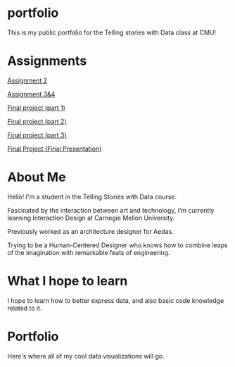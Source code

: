 # portfolio
This is my public portfolio for the Telling stories with Data class at CMU!

# Assignments
[Assignment 2](/dataviz2.md)

[Assignment 3&4](/Assignment3.md)

[Final project (part 1)](/finalpart1.md)

[Final project (part 2)](/finalpart2.md)

[Final project (part 3)](/finalpart3.md)

[Final Project (Final Presentation)](https://carnegiemellon.shorthandstories.com/start-leading-sustainable-lifestyle-by-supporting-electric-car-industry/index.html) 

# About Me
Hello! I'm a student in the Telling Stories with Data course.

Fascinated by the interaction between art and technology, I’m currently learning Interaction Design at Carnegie Mellon University.

Previously worked as an architecture designer for Aedas.

Trying to be a Human-Centered Designer who knows how to combine leaps of the imagination with remarkable feats of engineering.

# What I hope to learn
I hope to learn how to better express data, and also basic code knowledge related to it.

# Portfolio
Here's where all of my cool data visualizations will go.


